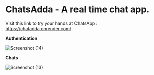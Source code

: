 # ChatsAdda - A real time chat app.

Visit this link to try your hands at ChatsApp : https://chatadda.onrender.com/


**Authentication**

![Screenshot (14)](https://github.com/abhishek-kumar-91/chatAdda/assets/111195553/4af7e574-e69f-4f96-99a5-0df14530b4ae)


**Chats**


![Screenshot (13)](https://github.com/abhishek-kumar-91/chatAdda/assets/111195553/5e55cbb2-763e-49d0-a24d-99bf7ab8d3a6)

